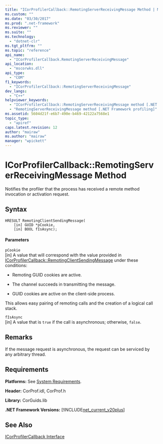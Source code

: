 ```yaml
---
title: "ICorProfilerCallback::RemotingServerReceivingMessage Method | Microsoft Docs"
ms.custom: ""
ms.date: "03/30/2017"
ms.prod: ".net-framework"
ms.reviewer: ""
ms.suite: ""
ms.technology: 
  - "dotnet-clr"
ms.tgt_pltfrm: ""
ms.topic: "reference"
api_name: 
  - "ICorProfilerCallback.RemotingServerReceivingMessage"
api_location: 
  - "mscorwks.dll"
api_type: 
  - "COM"
f1_keywords: 
  - "ICorProfilerCallback::RemotingServerReceivingMessage"
dev_langs: 
  - "C++"
helpviewer_keywords: 
  - "ICorProfilerCallback::RemotingServerReceivingMessage method [.NET Framework profiling]"
  - "RemotingServerReceivingMessage method [.NET Framework profiling]"
ms.assetid: 5604d21f-e6b7-490e-b469-42122a7568e1
topic_type: 
  - "apiref"
caps.latest.revision: 12
author: "mairaw"
ms.author: "mairaw"
manager: "wpickett"
---
```

# ICorProfilerCallback::RemotingServerReceivingMessage Method
Notifies the profiler that the process has received a remote method invocation or activation request.  
  
## Syntax  
  
```  
HRESULT RemotingClientSendingMessage(  
    [in] GUID *pCookie,  
    [in] BOOL fIsAsync);  
```  
  
#### Parameters  
 `pCookie`  
 [in] A value that will correspond with the value provided in [ICorProfilerCallback::RemotingClientSendingMessage](../../../../docs/framework/unmanaged-api/profiling/icorprofilercallback-remotingclientsendingmessage-method.md) under these conditions:  
  
-   Remoting GUID cookies are active.  
  
-   The channel succeeds in transmitting the message.  
  
-   GUID cookies are active on the client-side process.  
  
 This allows easy pairing of remoting calls and the creation of a logical call stack.  
  
 `fIsAsync`  
 [in] A value that is `true` if the call is asynchronous; otherwise, `false`.  
  
## Remarks  
 If the message request is asynchronous, the request can be serviced by any arbitrary thread.  
  
## Requirements  
 **Platforms:** See [System Requirements](../../../../docs/framework/get-started/system-requirements.md).  
  
 **Header:** CorProf.idl, CorProf.h  
  
 **Library:** CorGuids.lib  
  
 **.NET Framework Versions:** [!INCLUDE[net_current_v20plus](../../../../includes/net-current-v20plus-md.md)]  
  
## See Also  
 [ICorProfilerCallback Interface](../../../../docs/framework/unmanaged-api/profiling/icorprofilercallback-interface.md)